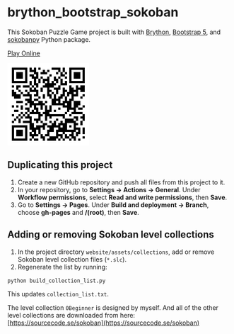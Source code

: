 # brython_bootstrap_sokoban

This Sokoban Puzzle Game project is built with [Brython](https://brython.info/),
[Bootstrap 5](https://getbootstrap.com/docs/5.3/getting-started/introduction/),
and [sokobanpy](https://github.com/jacklinquan/sokobanpy) Python package.

[Play Online](https://jacklinquan.github.io/brython_bootstrap_sokoban)

![sokoban qrcode](/img/sokoban_qr.png)

## Duplicating this project

1. Create a new GitHub repository and push all files from this project to it.
2. In your repository, go to **Settings → Actions → General**. Under **Workflow permissions**, select **Read and write permissions**, then **Save**.
3. Go to **Settings → Pages**. Under **Build and deployment → Branch**, choose **gh-pages** and **/(root)**, then **Save**.

## Adding or removing Sokoban level collections

1. In the project directory `website/assets/collections`, add or remove Sokoban level collection files (`*.slc`).
2. Regenerate the list by running:

```shell
python build_collection_list.py
```

This updates `collection_list.txt`.

The level collection `0Beginner` is designed by myself.
And all of the other level collections are downloaded from here:
[https://sourcecode.se/sokoban](https://sourcecode.se/sokoban)
